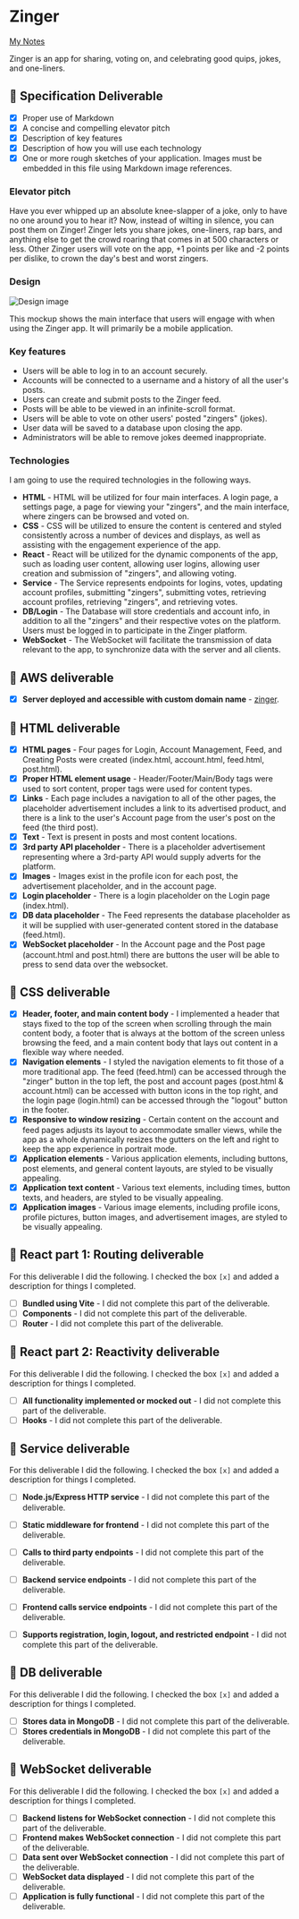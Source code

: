# Zinger

[My Notes](notes.md)

Zinger is an app for sharing, voting on, and celebrating good quips, jokes, and one-liners.

## 🚀 Specification Deliverable

- [x] Proper use of Markdown
- [x] A concise and compelling elevator pitch
- [x] Description of key features
- [x] Description of how you will use each technology
- [x] One or more rough sketches of your application. Images must be embedded in this file using Markdown image references.

### Elevator pitch

Have you ever whipped up an absolute knee-slapper of a joke, only to have no one around you to hear it? Now, instead of wilting in silence, you can post them on Zinger! Zinger lets you share jokes, one-liners, rap bars, and anything else to get the crowd roaring that comes in at 500 characters or less. Other Zinger users will vote on the app, +1 points per like and -2 points per dislike, to crown the day's best and worst zingers.

### Design

![Design image](zinger_mockup.png)

This mockup shows the main interface that users will engage with when using the Zinger app. It will primarily be a mobile application.

### Key features

- Users will be able to log in to an account securely.
- Accounts will be connected to a username and a history of all the user's posts.
- Users can create and submit posts to the Zinger feed.
- Posts will be able to be viewed in an infinite-scroll format.
- Users will be able to vote on other users' posted "zingers" (jokes).
- User data will be saved to a database upon closing the app.
- Administrators will be able to remove jokes deemed inappropriate.

### Technologies

I am going to use the required technologies in the following ways.

- **HTML** - HTML will be utilized for four main interfaces. A login page, a settings page, a page for viewing your "zingers", and the main interface, where zingers can be browsed and voted on.
- **CSS** - CSS will be utilized to ensure the content is centered and styled consistently across a number of devices and displays, as well as assisting with the engagement experience of the app.
- **React** - React will be utilized for the dynamic components of the app, such as loading user content, allowing user logins, allowing user creation and submission of "zingers", and allowing voting.
- **Service** - The Service represents endpoints for logins, votes, updating account profiles, submitting "zingers", submitting votes, retrieving account profiles, retrieving "zingers", and retrieving votes.
- **DB/Login** - The Database will store credentials and account info, in addition to all the "zingers" and their respective votes on the platform. Users must be logged in to participate in the Zinger platform.
- **WebSocket** - The WebSocket will facilitate the transmission of data relevant to the app, to synchronize data with the server and all clients.

## 🚀 AWS deliverable

- [x] **Server deployed and accessible with custom domain name** - [zinger](https://startup.scrubware.dev).

## 🚀 HTML deliverable

- [x] **HTML pages** - Four pages for Login, Account Management, Feed, and Creating Posts were created (index.html, account.html, feed.html, post.html).
- [x] **Proper HTML element usage** - Header/Footer/Main/Body tags were used to sort content, proper tags were used for content types.
- [x] **Links** - Each page includes a navigation to all of the other pages, the placeholder advertisement includes a link to its advertised product, and there is a link to the user's Account page from the user's post on the feed (the third post).
- [x] **Text** - Text is present in posts and most content locations.
- [x] **3rd party API placeholder** - There is a placeholder advertisement representing where a 3rd-party API would supply adverts for the platform.
- [x] **Images** - Images exist in the profile icon for each post, the advertisement placeholder, and in the account page.
- [x] **Login placeholder** - There is a login placeholder on the Login page (index.html).
- [x] **DB data placeholder** - The Feed represents the database placeholder as it will be supplied with user-generated content stored in the database (feed.html).
- [x] **WebSocket placeholder** - In the Account page and the Post page (account.html and post.html) there are buttons the user will be able to press to send data over the websocket.

## 🚀 CSS deliverable

- [x] **Header, footer, and main content body** - I implemented a header that stays fixed to the top of the screen when scrolling through the main content body, a footer that is always at the bottom of the screen unless browsing the feed, and a main content body that lays out content in a flexible way where needed.
- [x] **Navigation elements** - I styled the navigation elements to fit those of a more traditional app. The feed (feed.html) can be accessed through the "zinger" button in the top left, the post and account pages (post.html & account.html) can be accessed with button icons in the top right, and the login page (login.html) can be accessed through the "logout" button in the footer.
- [x] **Responsive to window resizing** - Certain content on the account and feed pages adjusts its layout to accommodate smaller views, while the app as a whole dynamically resizes the gutters on the left and right to keep the app experience in portrait mode.
- [x] **Application elements** - Various application elements, including buttons, post elements, and general content layouts, are styled to be visually appealing.
- [x] **Application text content** - Various text elements, including times, button texts, and headers, are styled to be visually appealing.
- [x] **Application images** - Various image elements, including profile icons, profile pictures, button images, and advertisement images, are styled to be visually appealing.

## 🚀 React part 1: Routing deliverable

For this deliverable I did the following. I checked the box `[x]` and added a description for things I completed.

- [ ] **Bundled using Vite** - I did not complete this part of the deliverable.
- [ ] **Components** - I did not complete this part of the deliverable.
- [ ] **Router** - I did not complete this part of the deliverable.

## 🚀 React part 2: Reactivity deliverable

For this deliverable I did the following. I checked the box `[x]` and added a description for things I completed.

- [ ] **All functionality implemented or mocked out** - I did not complete this part of the deliverable.
- [ ] **Hooks** - I did not complete this part of the deliverable.

## 🚀 Service deliverable

For this deliverable I did the following. I checked the box `[x]` and added a description for things I completed.

- [ ] **Node.js/Express HTTP service** - I did not complete this part of the deliverable.
- [ ] **Static middleware for frontend** - I did not complete this part of the deliverable.
- [ ] **Calls to third party endpoints** - I did not complete this part of the deliverable.
- [ ] **Backend service endpoints** - I did not complete this part of the deliverable.
- [ ] **Frontend calls service endpoints** - I did not complete this part of the deliverable.
- [ ] **Supports registration, login, logout, and restricted endpoint** - I did not complete this part of the deliverable.


## 🚀 DB deliverable

For this deliverable I did the following. I checked the box `[x]` and added a description for things I completed.

- [ ] **Stores data in MongoDB** - I did not complete this part of the deliverable.
- [ ] **Stores credentials in MongoDB** - I did not complete this part of the deliverable.

## 🚀 WebSocket deliverable

For this deliverable I did the following. I checked the box `[x]` and added a description for things I completed.

- [ ] **Backend listens for WebSocket connection** - I did not complete this part of the deliverable.
- [ ] **Frontend makes WebSocket connection** - I did not complete this part of the deliverable.
- [ ] **Data sent over WebSocket connection** - I did not complete this part of the deliverable.
- [ ] **WebSocket data displayed** - I did not complete this part of the deliverable.
- [ ] **Application is fully functional** - I did not complete this part of the deliverable.

